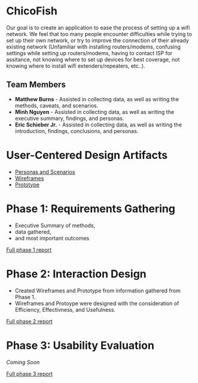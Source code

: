 # ChicoFish

Our goal is to create an application to ease the process of setting up a wifi network.  We feel that too many people encounter difficulties while trying to set up their own network, or try to improve the connection of their already existing network (Unfamiliar with installing routers/modems, confusing settings while setting up routers/modems, having to contact ISP for assitance, not knowing where to set up devices for best coverage, not knowing where to install wifi extenders/repeaters, etc..).

## Team Members

* **Matthew Burns** - Assisted in collecting data, as well as writing the methods, caveats, and scenarios.
* **Minh Nguyen** - Assisted in collecting data, as well as writing the executive summary, findings, and personas.
* **Eric Schieber Jr.** - Assisted in collecting data, as well as writing the introduction, findings, conclusions, and personas.

# User-Centered Design Artifacts

* [Personas and Scenarios](personas-scenarios.md)
* [Wireframes](https://drive.google.com/drive/folders/1di8XSH2NeVlfOoIbexIJtlIAx3oENKbA?usp=sharing)
* [Prototype](https://xd.adobe.com/view/8dadd589-8653-4172-8b1c-1c1d78503e0c-d8fe/)

# Phase 1: Requirements Gathering

* Executive Summary of methods,
* data gathered,
* and most important outcomes

[Full phase 1 report](phase1/)

# Phase 2: Interaction Design

* Created Wireframes and Prototype from information gathered from Phase 1.
* Wireframes and Protoype were designed with the consideration of Efficiency, Effectivness, and Usefulness.

[Full phase 2 report](phase2/)

# Phase 3: Usability Evaluation

*Coming Soon*

[Full phase 3 report](phase3/)
